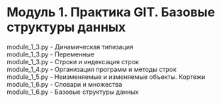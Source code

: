 # Модуль 1. Практика GIT. Базовые структуры данных

module_1_3.py - Динамическая типизация  
module_1_3.py - Переменные  
module_1_3.py - Строки и индексация строк  
module_1_4.py - Организация программ и методы строк  
module_1_5.py - Неизменяемые и изменяемые объекты. Кортежи  
module_1_6.py - Словари и множества  
module_1_6.py - Базовые структуры данных  
